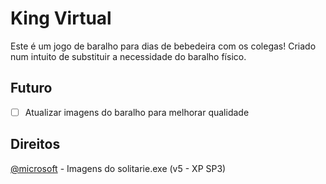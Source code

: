 # King Virtual

Este é um jogo de baralho para dias de bebedeira com os colegas!
Criado num intuito de substituir a necessidade do baralho físico.

## Futuro

- [ ] Atualizar imagens do baralho para melhorar qualidade

## Direitos

[@microsoft](https://github.com/microsoft) - Imagens do solitarie.exe (v5 - XP SP3)